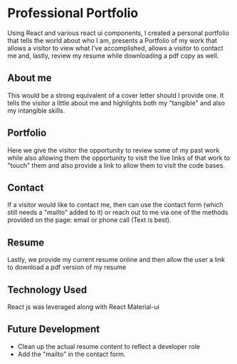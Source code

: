 # Professional Portfolio

Using React and various react ui components, I created a personal portfolio that tells the world about who I am, presents a Portfolio of my work that allows a visitor to view what I've accomplished, allows a visitor to contact me and, lastly, review my resume while downloading a pdf copy as well.

## About me

This would be a strong equivalent of a cover letter should I provide one.  It tells the visitor a little about me and highlights both my "tangible" and also my intangible skills.

## Portfolio

Here we give the visitor the opportunity to review some of my past work while also allowing them the opportunity to visit the live links of that work to "touch" them and also provide a link to allow them to visit the code bases.

## Contact

If a visitor would like to contact me, then can use the contact form (which still needs a "mailto" added to it) or reach out to me via one of the methods provided on the page:  email or phone call (Text is best).

## Resume

Lastly, we provide my current resume online and then allow the user a link to download a pdf version of my resume

## Technology Used

React js was leveraged along with React Material-ui

## Future Development

*  Clean up the actual resume content to reflect a developer role
*  Add the "mailto" in the contact form.